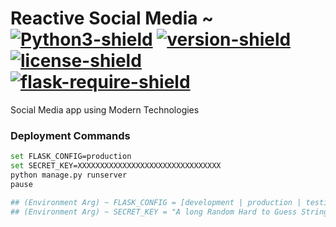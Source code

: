 # Reactive Social Media ~ [![Python3-shield]](https://www.python.org/) [![version-shield]]() [![license-shield]]() [![flask-require-shield]]()
 Social Media app using Modern Technologies

### Deployment Commands
``` bash
set FLASK_CONFIG=production
set SECRET_KEY=XXXXXXXXXXXXXXXXXXXXXXXXXXXXXXXX
python manage.py runserver
pause
```

```bash
## (Environment Arg) ~ FLASK_CONFIG = [development | production | testing]  (View - ./core/config.py)
## (Environment Arg) ~ SECRET_KEY = "A long Random Hard to Guess String (Symbols/Alpha/Numbers) (View - ./core/config.py)
```

[version-shield]: https://img.shields.io/badge/version---dev-yellowgreen.svg "dev"
[Python3-shield]: https://img.shields.io/badge/Python3%2B-3.6-blue.svg "Python3+"
[license-shield]: https://img.shields.io/badge/license-MIT-lightgrey.svg "License"
[flask-require-shield]: https://img.shields.io/badge/requires-Flask%201.0%2B-yellow.svg "Flask"